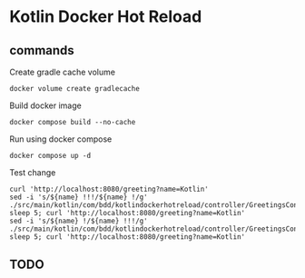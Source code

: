 # Kotlin Docker Hot Reload

## commands
Create gradle cache volume
```shell
docker volume create gradlecache
```

Build docker image
```shell
docker compose build --no-cache
```

Run using docker compose
```shell
docker compose up -d
```

Test change
```shell
curl 'http://localhost:8080/greeting?name=Kotlin'
sed -i 's/${name} !!!/${name} !/g' ./src/main/kotlin/com/bdd/kotlindockerhotreload/controller/GreetingsController.kt
sleep 5; curl 'http://localhost:8080/greeting?name=Kotlin'
sed -i 's/${name} !/${name} !!!/g' ./src/main/kotlin/com/bdd/kotlindockerhotreload/controller/GreetingsController.kt
sleep 5; curl 'http://localhost:8080/greeting?name=Kotlin'
```

## TODO
